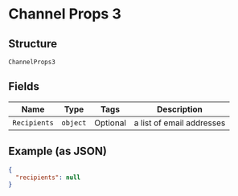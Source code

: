 
# Channel Props 3

## Structure

`ChannelProps3`

## Fields

| Name | Type | Tags | Description |
|  --- | --- | --- | --- |
| `Recipients` | `object` | Optional | a list of email addresses |

## Example (as JSON)

```json
{
  "recipients": null
}
```

